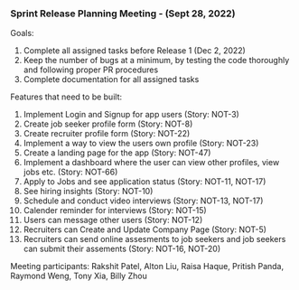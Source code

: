 ### Sprint Release Planning Meeting - (Sept 28, 2022)

Goals:
1. Complete all assigned tasks before Release 1 (Dec 2, 2022)
2. Keep the number of bugs at a minimum, by testing the code thoroughly and following proper PR procedures
3. Complete documentation for all assigned tasks

Features that need to be built:
1. Implement Login and Signup for app users (Story: NOT-3)
2. Create job seeker profile form (Story: NOT-8)
3. Create recruiter profile form (Story: NOT-22)
4. Implement a way to view the users own profile (Story: NOT-23)
5. Create a landing page for the app (Story: NOT-47)
6. Implement a dashboard where the user can view other profiles, view jobs etc. (Story: NOT-66)
7. Apply to Jobs and see application status (Story: NOT-11, NOT-17)
8. See hiring insights (Story: NOT-10)
9. Schedule and conduct video interviews (Story: NOT-13, NOT-17)
10. Calender reminder for interviews (Story: NOT-15)
11. Users can message other users (Story: NOT-12)
12. Recruiters can Create and Update Company Page (Story: NOT-5)
13. Recruiters can send online assesments to job seekers and job seekers can submit their assements (Story: NOT-16, NOT-20)

Meeting participants: Rakshit Patel, Alton Liu, Raisa Haque, Pritish Panda, Raymond Weng, Tony Xia, Billy Zhou